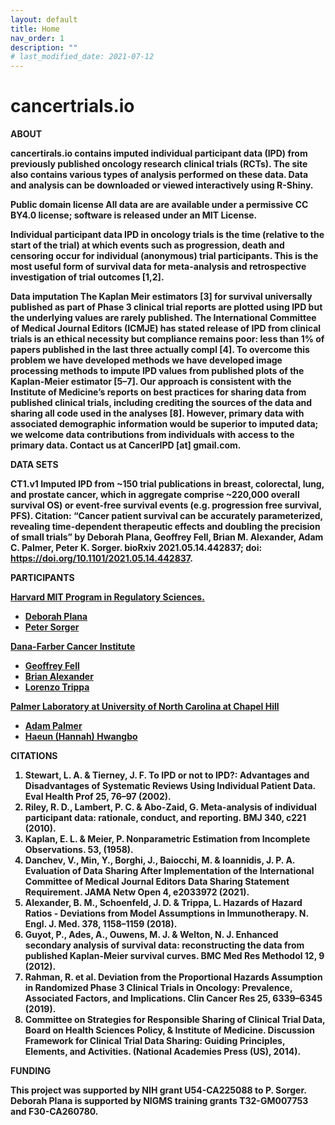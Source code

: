```yaml
---
layout: default
title: Home
nav_order: 1
description: ""
# last_modified_date: 2021-07-12
---
```


<!-- UIkit CSS -->
<link rel="stylesheet" href="https://cdn.jsdelivr.net/npm/uikit@3.6.22/dist/css/uikit.min.css" />

# cancertrials.io

<b>ABOUT<b/>
  
cancertirals.io contains imputed individual participant data (IPD) from previously published oncology research clinical trials (RCTs). The site also contains various types of analysis performed on these data. Data and analysis can be downloaded or viewed interactively using R-Shiny. 
  
  
**Public domain license**
All data are are available under a permissive CC BY4.0 license; software is released under an MIT License. 
  
  
<b>Individual participant data<b/> 
IPD in oncology trials is the time (relative to the start of the trial) at which events such as progression, death and censoring occur for individual (anonymous) trial participants. This is the most useful form of survival data for meta-analysis and retrospective investigation of trial outcomes [1,2]. 
  
  
<b>Data imputation<b/> 
The Kaplan Meir estimators [3] for survival universally published as part of Phase 3 clinical trial reports are plotted using IPD but the underlying values are rarely published. The International Committee of Medical Journal Editors (ICMJE) has stated release of IPD from clinical trials is an ethical necessity but compliance remains poor: less than 1% of papers published in the last three actually compl [4]. To overcome this problem we have developed methods we have developed image processing methods to impute IPD values from published plots of the Kaplan-Meier estimator [5–7]. Our approach is consistent with the Institute of Medicine’s reports on best practices for sharing data from published clinical trials, including crediting the sources of the data and sharing all code used in the analyses [8]. However, primary data with associated demographic information would be superior to imputed data; we welcome data contributions from individuals with access to the primary data. Contact us at CancerIPD [at] gmail.com.
  
  
<b>DATA SETS<b/>
  
<b>CT1.v1<b/> Imputed IPD from ~150 trial publications in breast, colorectal, lung, and prostate cancer, which in aggregate comprise ~220,000 overall survival OS) or event-free survival events (e.g. progression free survival, PFS). 
Citation: “Cancer patient survival can be accurately parameterized, revealing time-dependent therapeutic effects and doubling the precision of small trials” by Deborah Plana, Geoffrey Fell, Brian M. Alexander, Adam C. Palmer, Peter K. Sorger. bioRxiv 2021.05.14.442837; doi: https://doi.org/10.1101/2021.05.14.442837.

<b>PARTICIPANTS<b/>
  
<u>Harvard MIT Program in Regulatory Sciences.</u>
  
* [Deborah Plana](https://connects.catalyst.harvard.edu/Profiles/display/Person/159270)
* [Peter Sorger](https://connects.catalyst.harvard.edu/Profiles/display/Person/6970)
  
<u>Dana-Farber Cancer Institute</u>
  
* [Geoffrey Fell](https://ds.dfci.harvard.edu/our-people/geoffrey-fell-ms/)
* [Brian Alexander](https://www.dfhcc.harvard.edu/insider/member-detail/member/brian-alexander-md-mph/)
* [Lorenzo Trippa](https://www.hsph.harvard.edu/lorenzo-trippa/)


<u>Palmer Laboratory at University of North Carolina at Chapel Hill</u>
  
* [Adam Palmer](https://www.med.unc.edu/pharm/directory/adam-palmer-phd/)
* [Haeun (Hannah) Hwangbo](https://www.linkedin.com/in/haeun-hannah-hwangbo-b0a17515a/) 


<b>CITATIONS<b/>

1.	Stewart, L. A. & Tierney, J. F. To IPD or not to IPD?: Advantages and Disadvantages of Systematic Reviews Using Individual Patient Data. Eval Health Prof 25, 76–97 (2002).
2.	Riley, R. D., Lambert, P. C. & Abo-Zaid, G. Meta-analysis of individual participant data: rationale, conduct, and reporting. BMJ 340, c221 (2010).
3.	Kaplan, E. L. & Meier, P. Nonparametric Estimation from Incomplete Observations. 53, (1958).
4.	Danchev, V., Min, Y., Borghi, J., Baiocchi, M. & Ioannidis, J. P. A. Evaluation of Data Sharing After Implementation of the International Committee of Medical Journal Editors Data Sharing Statement Requirement. JAMA Netw Open 4, e2033972 (2021).
5.	Alexander, B. M., Schoenfeld, J. D. & Trippa, L. Hazards of Hazard Ratios - Deviations from Model Assumptions in Immunotherapy. N. Engl. J. Med. 378, 1158–1159 (2018).
6.	Guyot, P., Ades, A., Ouwens, M. J. & Welton, N. J. Enhanced secondary analysis of survival data: reconstructing the data from published Kaplan-Meier survival curves. BMC Med Res Methodol 12, 9 (2012).
7.	Rahman, R. et al. Deviation from the Proportional Hazards Assumption in Randomized Phase 3 Clinical Trials in Oncology: Prevalence, Associated Factors, and Implications. Clin Cancer Res 25, 6339–6345 (2019).
8.	Committee on Strategies for Responsible Sharing of Clinical Trial Data, Board on Health Sciences Policy, & Institute of Medicine. Discussion Framework for Clinical Trial Data Sharing: Guiding Principles, Elements, and Activities. (National Academies Press (US), 2014).

<b>FUNDING<b/>
  
This project was supported by NIH grant U54-CA225088 to P. Sorger. Deborah Plana is supported by NIGMS training grants T32-GM007753 and F30-CA260780.
